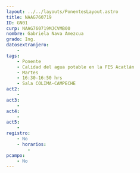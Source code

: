 ```yaml
---
layout: ../../layouts/PonentesLayout.astro
title: NAAG760719
ID: GN01
curp: NAAG760719MJCVMB00
nombre: Gabriela Nava Amezcua
grado: Ing.
datosextranjero:
    - 
tags:
    - Ponente
    - Calidad del agua potable en la FES Acatlán
    - Martes
    - 16:30-16:50 hrs
    - Sala COLIMA-CAMPECHE
act2: 
    - 
act3: 
    - 
act4: 
    - 
act5: 
    - 
registro:
    - No
    - horarios:
        -
pcampo:
    - No
---
```

